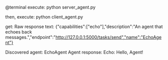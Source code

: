 @terminal
execute: 
python server_agent.py

then, execute:
python client_agent.py

get:
Raw response text: {"capabilities":["echo"],"description":"An agent that echoes back messages.","endpoint":"http://127.0.0.1:5000/tasks/send","name":"EchoAgent"}

Discovered agent: EchoAgent
Agent response: Echo: Hello, Agent!
